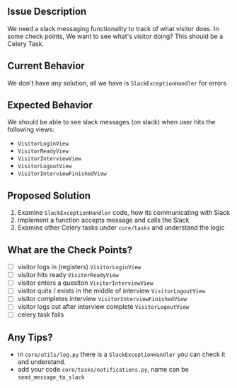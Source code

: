 ## Issue Description

We need a slack messaging functionality to track of what visitor does. In some
check points, We want to see what's visitor doing? This should be a Celery Task.

## Current Behavior

We don't have any solution, all we have is `SlackExceptionHandler` for errors

## Expected Behavior

We should be able to see slack messages (on slack) when user hits the following
views:

- `VisitorLoginView`
- `VisitorReadyView`
- `VisitorInterviewView`
- `VisitorLogoutView`
- `VisitorInterviewFinishedView`

## Proposed Solution

1. Examine `SlackExceptionHandler` code, how its communicating with Slack
1. Implement a function accepts message and calls the Slack
1. Examine other Celery tasks under `core/tasks` and understand the logic

## What are the Check Points?

- [ ] visitor logs in (registers) `VisitorLoginView`
- [ ] visitor hits ready `VisitorReadyView`
- [ ] visitor enters a quesiton `VisitorInterviewView`
- [ ] visitor quits / exists in the middle of interview `VisitorLogoutView`
- [ ] visitor completes interview `VisitorInterviewFinishedView`
- [ ] visitor logs out after interview complete `VisitorLogoutView`
- [ ] celery task fails

## Any Tips?

- in `core/utils/log.py` there is a `SlackExceptionHandler` you can check it and understand. 
- add your code `core/tasks/notifications.py`, name can be `send_message_to_slack`
